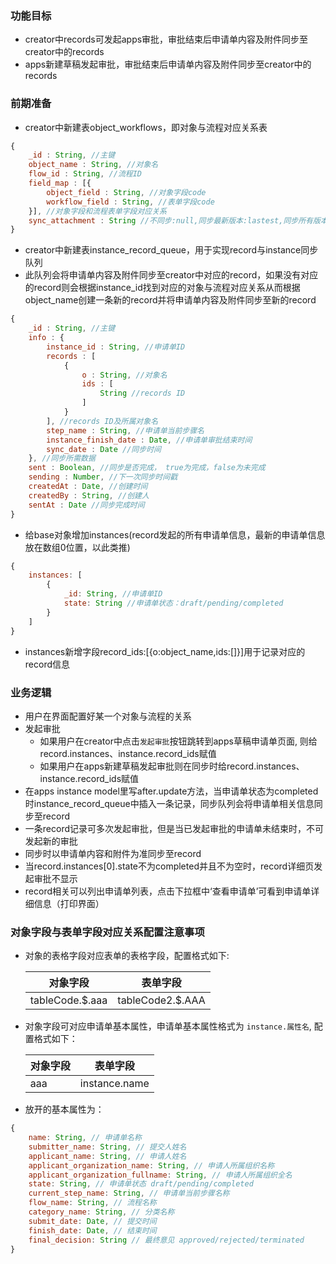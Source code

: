 ### 功能目标
- creator中records可发起apps审批，审批结束后申请单内容及附件同步至creator中的records
- apps新建草稿发起审批，审批结束后申请单内容及附件同步至creator中的records

### 前期准备
- creator中新建表object_workflows，即对象与流程对应关系表
```js
{
    _id : String, //主键
    object_name : String, //对象名
    flow_id : String, //流程ID
    field_map : [{
        object_field : String, //对象字段code
        workflow_field : String, //表单字段code
    }], //对象字段和流程表单字段对应关系
    sync_attachment : String //不同步:null,同步最新版本:lastest,同步所有版本:all
}
```
- creator中新建表instance_record_queue，用于实现record与instance同步队列
- 此队列会将申请单内容及附件同步至creator中对应的record，如果没有对应的record则会根据instance_id找到对应的对象与流程对应关系从而根据object_name创建一条新的record并将申请单内容及附件同步至新的record
```js
{
    _id : String, //主键
    info : {
        instance_id : String, //申请单ID
        records : [
            {
                o : String, //对象名
                ids : [
                    String //records ID
                ]
            }
        ], //records ID及所属对象名
        step_name : String, //申请单当前步骤名
        instance_finish_date : Date, //申请单审批结束时间
        sync_date : Date //同步时间
    }, //同步所需数据
    sent : Boolean, //同步是否完成， true为完成，false为未完成
    sending : Number, //下一次同步时间戳
    createdAt : Date, //创建时间
    createdBy : String, //创建人
    sentAt : Date //同步完成时间
}
```
- 给base对象增加instances(record发起的所有申请单信息，最新的申请单信息放在数组0位置，以此类推)
```js
{
    instances: [
        {
            _id: String, //申请单ID
            state: String //申请单状态：draft/pending/completed
        }
    ]
}
```
- instances新增字段record_ids:[{o:object_name,ids:[]}]用于记录对应的record信息

### 业务逻辑
- 用户在界面配置好某一个对象与流程的关系
- 发起审批
    - 如果用户在creator中点击`发起审批`按钮跳转到apps草稿申请单页面, 则给record.instances、instance.record_ids赋值
    - 如果用户在apps新建草稿发起审批则在同步时给record.instances、instance.record_ids赋值
- 在apps instance model里写after.update方法，当申请单状态为completed时instance_record_queue中插入一条记录，同步队列会将申请单相关信息同步至record
- 一条record记录可多次发起审批，但是当已发起审批的申请单未结束时，不可发起新的审批
- 同步时以申请单内容和附件为准同步至record
- 当record.instances[0].state不为completed并且不为空时，record详细页发起审批不显示
- record相关可以列出申请单列表，点击下拉框中‘查看申请单’可看到申请单详细信息（打印界面）

### 对象字段与表单字段对应关系配置注意事项
- 对象的表格字段对应表单的表格字段，配置格式如下:

    对象字段 | 表单字段
    ------------ | -------------
    tableCode.$.aaa | tableCode2.$.AAA

- 对象字段可对应申请单基本属性，申请单基本属性格式为  `instance.属性名`, 配置格式如下：

    对象字段 | 表单字段
    ------------ | -------------
    aaa | instance.name

- 放开的基本属性为：
```js
{
    name: String, // 申请单名称
    submitter_name: String, // 提交人姓名
    applicant_name: String, // 申请人姓名
    applicant_organization_name: String, // 申请人所属组织名称
    applicant_organization_fullname: String, // 申请人所属组织全名
    state: String, // 申请单状态 draft/pending/completed
    current_step_name: String, // 申请单当前步骤名称
    flow_name: String, // 流程名称
    category_name: String, // 分类名称
    submit_date: Date, // 提交时间
    finish_date: Date, // 结束时间
    final_decision: String // 最终意见 approved/rejected/terminated
}
```
